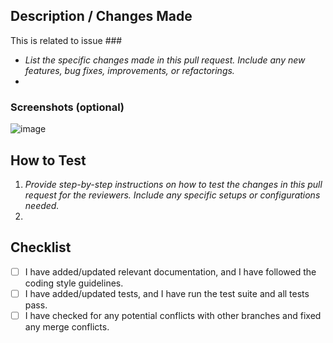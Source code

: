 ## Description / Changes Made
This is related to issue ###
- *List the specific changes made in this pull request. Include any new features, bug fixes, improvements, or refactorings.*
- 

### Screenshots (optional)
![image](#)

## How to Test
1. *Provide step-by-step instructions on how to test the changes in this pull request for the reviewers. Include any specific setups or configurations needed.*
2. 

## Checklist
- [ ] I have added/updated relevant documentation, and I have followed the coding style guidelines.
- [ ] I have added/updated tests, and I have run the test suite and all tests pass.
- [ ] I have checked for any potential conflicts with other branches and fixed any merge conflicts.

